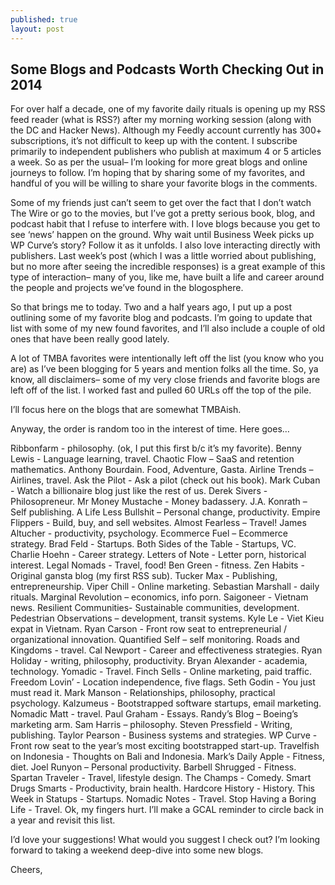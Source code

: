 ```yaml
---
published: true
layout: post
---
```


## Some Blogs and Podcasts Worth Checking Out in 2014



For over half a decade, one of my favorite daily rituals is opening up my RSS feed reader (what is RSS?) after my morning working session (along with the DC and Hacker News). Although my Feedly account currently has 300+ subscriptions, it’s not difficult to keep up with the content. I subscribe primarily to independent publishers who publish at maximum 4 or 5 articles a week. So as per the usual– I’m looking for more great blogs and online journeys to follow. I’m hoping that by sharing some of my favorites, and handful of you will be willing to share your favorite blogs in the comments.

Some of my friends just can’t seem to get over the fact that I don’t watch The Wire or go to the movies, but I’ve got a pretty serious book, blog, and podcast habit that I refuse to interfere with. I love blogs because you get to see ‘news’ happen on the ground. Why wait until Business Week picks up WP Curve’s story? Follow it as it unfolds. I also love interacting directly with publishers. Last week’s post (which I was a little worried about publishing, but no more after seeing the incredible responses) is a great example of this type of interaction– many of you, like me, have built a life and career around the people and projects we’ve found in the blogosphere.

So that brings me to today. Two and a half years ago, I put up a post outlining some of my favorite blog and podcasts. I’m going to update that list with some of my new found favorites, and I’ll also include a couple of old ones that have been really good lately.

A lot of TMBA favorites were intentionally left off the list (you know who you are) as I’ve been blogging for 5 years and mention folks all the time. So, ya know, all disclaimers– some of my very close friends and favorite blogs are left off of the list. I worked fast and pulled 60 URLs off the top of the pile.

I’ll focus here on the blogs that are somewhat TMBAish.

Anyway, the order is random too in the interest of time. Here goes…

Ribbonfarm - philosophy. (ok, I put this first b/c it’s my favorite).
Benny Lewis - Language learning, travel. 
Chaotic Flow – SaaS and retention mathematics. 
Anthony Bourdain. Food, Adventure, Gasta. 
Airline Trends – Airlines, travel. 
Ask the Pilot - Ask a pilot (check out his book).
Mark Cuban - Watch a billionaire blog just like the rest of us.
Derek Sivers - Philosopreneur. 
Mr Money Mustache - Money badassery.
J.A. Konrath – Self publishing.
A Life Less Bullshit – Personal change, productivity. 
Empire Flippers - Build, buy, and sell websites.
Almost Fearless – Travel! 
James Altucher - productivity, psychology.
Ecommerce Fuel – Ecommerce strategy. 
Brad Feld - Startups.
Both Sides of the Table - Startups, VC.
Charlie Hoehn - Career strategy.
Letters of Note - Letter porn, historical interest.
Legal Nomads - Travel, food!
Ben Green - fitness.
Zen Habits - Original gansta blog (my first RSS sub).
Tucker Max - Publishing, entrepreneurship.
Viper Chill - Online marketing.
Sebastian Marshall - daily rituals. 
Marginal Revolution – economics, info porn. 
Saigoneer - Vietnam news.
Resilient Communities- Sustainable communities, development.
Pedestrian Observations – development, transit systems.
Kyle Le - Viet Kieu expat in Vietnam.
Ryan Carson - Front row seat to entrepreneurial / organizational innovation.
Quantified Self – self monitoring.
Roads and Kingdoms - travel.
Cal Newport - Career and effectiveness strategies.
Ryan Holiday - writing, philosophy, productivity.
Bryan Alexander - academia, technology.
Yomadic - Travel.
Finch Sells - Online marketing, paid traffic.
Freedom Lovin’ - Location independence, five flags.
Seth Godin - You just must read it.
Mark Manson - Relationships, philosophy, practical psychology.
Kalzumeus - Bootstrapped software startups, email marketing.
Nomadic Matt - travel.
Paul Graham - Essays.
Randy’s Blog – Boeing’s marketing arm.
Sam Harris – philosophy. 
Steven Pressfield - Writing, publishing.
Taylor Pearson - Business systems and strategies.
WP Curve - Front row seat to the year’s most exciting bootstrapped start-up.
Travelfish on Indonesia - Thoughts on Bali and Indonesia.
Mark’s Daily Apple - Fitness, diet.
Joel Runyon – Personal productivity. 
Barbell Shrugged - Fitness.
Spartan Traveler - Travel, lifestyle design.
The Champs - Comedy.
Smart Drugs Smarts - Productivity, brain health.
Hardcore History - History.
This Week in Statups - Startups.
Nomadic Notes - Travel.
Stop Having a Boring Life - Travel.
Ok, my fingers hurt. I’ll make a GCAL reminder to circle back in a year and revisit this list.

I’d love your suggestions! What would you suggest I check out? I’m looking forward to taking a weekend deep-dive into some new blogs.

Cheers,